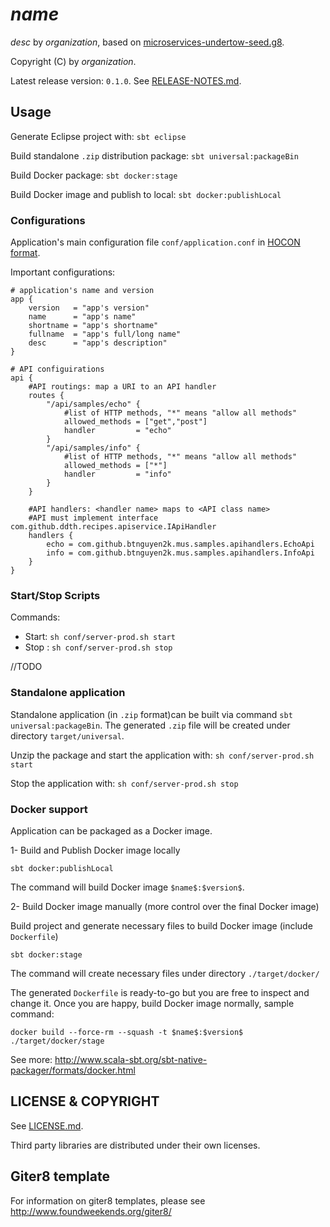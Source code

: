 # $name$

$desc$ by $organization$, based on [microservices-undertow-seed.g8](https://github.com/btnguyen2k/microservices-undertow-seed.g8).

Copyright (C) by $organization$.

Latest release version: `0.1.0`. See [RELEASE-NOTES.md](RELEASE-NOTES.md).

## Usage

Generate Eclipse project with: `sbt eclipse`

Build standalone `.zip` distribution package: `sbt universal:packageBin`

Build Docker package: `sbt docker:stage`

Build Docker image and publish to local: `sbt docker:publishLocal`


### Configurations

Application's main configuration file `conf/application.conf` in [HOCON format](https://github.com/lightbend/config/blob/master/HOCON.md).

Important configurations:

```
# application's name and version
app {
    version   = "app's version"
    name      = "app's name"
    shortname = "app's shortname"
    fullname  = "app's full/long name"
    desc      = "app's description"
}
```

```
# API configuirations
api {
    #API routings: map a URI to an API handler
    routes {
        "/api/samples/echo" {
            #list of HTTP methods, "*" means "allow all methods"
            allowed_methods = ["get","post"]
            handler         = "echo"
        }
        "/api/samples/info" {
            #list of HTTP methods, "*" means "allow all methods"
            allowed_methods = ["*"]
            handler         = "info"
        }
    }

    #API handlers: <handler name> maps to <API class name>
    #API must implement interface com.github.ddth.recipes.apiservice.IApiHandler
    handlers {
        echo = com.github.btnguyen2k.mus.samples.apihandlers.EchoApi
        info = com.github.btnguyen2k.mus.samples.apihandlers.InfoApi
    }
}
```

### Start/Stop Scripts

Commands:

- Start: `sh conf/server-prod.sh start`
- Stop : `sh conf/server-prod.sh stop`

//TODO


### Standalone application

Standalone application (in `.zip` format)can be built via command `sbt universal:packageBin`. The generated `.zip` file will be created under directory `target/universal`.

Unzip the package and start the application with: `sh conf/server-prod.sh start`

Stop the application with: `sh conf/server-prod.sh stop`


### Docker support

Application can be packaged as a Docker image.

1- Build and Publish Docker image locally

```shell
sbt docker:publishLocal
```

The command will build Docker image `$name$:$version$`.

2- Build Docker image manually (more control over the final Docker image)

Build project and generate necessary files to build Docker image (include `Dockerfile`)

```shell
sbt docker:stage
```

The command will create necessary files under directory `./target/docker/`

The generated `Dockerfile` is ready-to-go but you are free to inspect and change it. Once you are happy, build Docker image normally, sample command:

```shell
docker build --force-rm --squash -t $name$:$version$ ./target/docker/stage
```

See more: http://www.scala-sbt.org/sbt-native-packager/formats/docker.html


## LICENSE & COPYRIGHT

See [LICENSE.md](LICENSE.md).

Third party libraries are distributed under their own licenses.

## Giter8 template

For information on giter8 templates, please see http://www.foundweekends.org/giter8/
